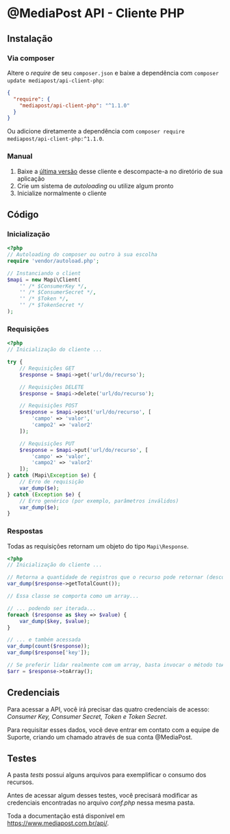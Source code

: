 # @MediaPost API - Cliente PHP

## Instalação
### Via composer
Altere o *require* de seu `composer.json` e baixe a dependência com `composer update mediapost/api-client-php`:
```json
{
  "require": {
    "mediapost/api-client-php": "^1.1.0"
  }
}
```
Ou adicione diretamente a dependência com `composer require mediapost/api-client-php:^1.1.0`.

### Manual
1. Baixe a [última versão](https://github.com/MediaPost/api-client-php/releases/latest) desse cliente e descompacte-a no diretório de sua aplicação
2. Crie um sistema de *autoloading* ou utilize algum pronto
3. Inicialize normalmente o cliente

## Código
### Inicialização
```php
<?php
// Autoloading do composer ou outro à sua escolha
require 'vendor/autoload.php';

// Instanciando o client
$mapi = new Mapi\Client(
    '' /* $ConsumerKey */,
    '' /* $ConsumerSecret */,
    '' /* $Token */,
    '' /* $TokenSecret */
);
```

### Requisições
```php
<?php
// Inicialização do cliente ...

try {
    // Requisições GET
    $response = $mapi->get('url/do/recurso');

    // Requisições DELETE
    $response = $mapi->delete('url/do/recurso');

    // Requisições POST
    $response = $mapi->post('url/do/recurso', [
        'campo' => 'valor',
        'campo2' => 'valor2'
    ]);

    // Requisições PUT
    $response = $mapi->put('url/do/recurso', [
        'campo' => 'valor',
        'campo2' => 'valor2'
    ]);
} catch (Mapi\Exception $e) {
    // Erro de requisição
    var_dump($e);
} catch (Exception $e) {
    // Erro genérico (por exemplo, parâmetros inválidos)
    var_dump($e);
}
```

### Respostas
Todas as requisições retornam um objeto do tipo `Mapi\Response`.
```php
<?php
// Inicialização do cliente ...

// Retorna a quantidade de registros que o recurso pode retornar (desconsiderando a paginação)
var_dump($response->getTotalCount());

// Essa classe se comporta como um array...

// ... podendo ser iterada...
foreach ($response as $key => $value) {
    var_dump($key, $value);
}

// ... e também acessada
var_dump(count($response));
var_dump($response['key']);

// Se preferir lidar realmente com um array, basta invocar o método toArray()
$arr = $response->toArray();
```

## Credenciais
Para acessar a API, você irá precisar das quatro credenciais de acesso: _Consumer Key, Consumer Secret, Token e Token Secret_.

Para requisitar esses dados, você deve entrar em contato com a equipe de Suporte, criando um chamado através de sua conta @MediaPost.

## Testes
A pasta _tests_ possui alguns arquivos para exemplificar o consumo dos recursos.

Antes de acessar algum desses testes, você precisará modificar as credenciais encontradas no arquivo _conf.php_ nessa mesma pasta.

Toda a documentação está disponível em https://www.mediapost.com.br/api/.

